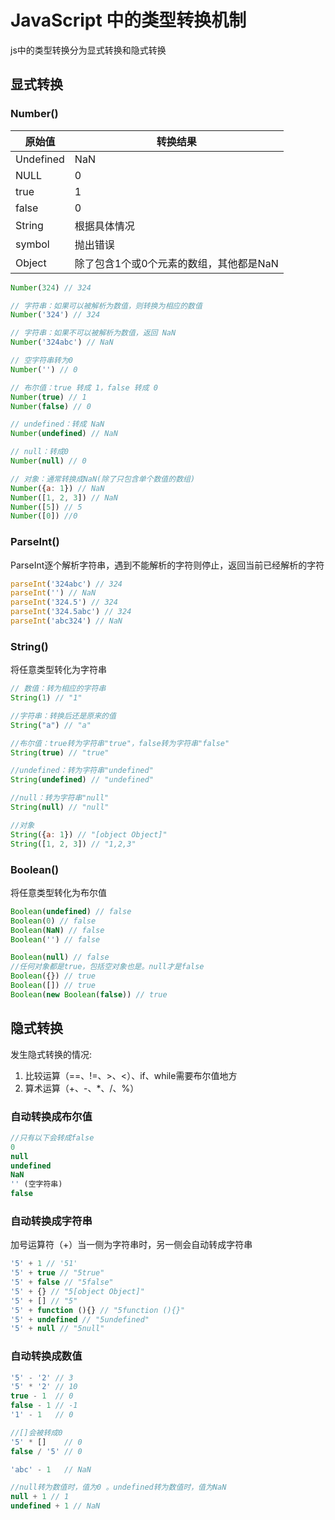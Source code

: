 # JavaScript 中的类型转换机制
js中的类型转换分为显式转换和隐式转换

## 显式转换

### Number()

| 原始值   | 转换结果                                 |
|----------|----------------------------------------|
| Undefined | NaN                                   |
| NULL      | 0                                     |
| true      | 1                                     |
| false     | 0                                     |
| String    | 根据具体情况                           |
| symbol    | 抛出错误                               |
| Object    | 除了包含1个或0个元素的数组，其他都是NaN |

```javascript
Number(324) // 324

// 字符串：如果可以被解析为数值，则转换为相应的数值
Number('324') // 324

// 字符串：如果不可以被解析为数值，返回 NaN
Number('324abc') // NaN

// 空字符串转为0
Number('') // 0

// 布尔值：true 转成 1，false 转成 0
Number(true) // 1
Number(false) // 0

// undefined：转成 NaN
Number(undefined) // NaN

// null：转成0
Number(null) // 0

// 对象：通常转换成NaN(除了只包含单个数值的数组)
Number({a: 1}) // NaN
Number([1, 2, 3]) // NaN
Number([5]) // 5
Number([0]) //0
```
### ParseInt()
ParseInt逐个解析字符串，遇到不能解析的字符则停止，返回当前已经解析的字符

```javascript
parseInt('324abc') // 324
parseInt('') // NaN
parseInt('324.5') // 324
parseInt('324.5abc') // 324
parseInt('abc324') // NaN
```

### String()
将任意类型转化为字符串
```javascript
// 数值：转为相应的字符串
String(1) // "1"

//字符串：转换后还是原来的值
String("a") // "a"

//布尔值：true转为字符串"true"，false转为字符串"false"
String(true) // "true"

//undefined：转为字符串"undefined"
String(undefined) // "undefined"

//null：转为字符串"null"
String(null) // "null"

//对象
String({a: 1}) // "[object Object]"
String([1, 2, 3]) // "1,2,3"
```

### Boolean()
将任意类型转化为布尔值
```javascript
Boolean(undefined) // false
Boolean(0) // false
Boolean(NaN) // false
Boolean('') // false

Boolean(null) // false
//任何对象都是true，包括空对象也是。null才是false
Boolean({}) // true
Boolean([]) // true
Boolean(new Boolean(false)) // true
```

## 隐式转换
发生隐式转换的情况: 
1. 比较运算（==、!=、>、<）、if、while需要布尔值地方
2. 算术运算（+、-、*、/、%）

### 自动转换成布尔值
```javascript
//只有以下会转成false
0
null
undefined
NaN
'' (空字符串)
false
```

### 自动转换成字符串
加号运算符（+）当一侧为字符串时，另一侧会自动转成字符串
```javascript
'5' + 1 // '51'
'5' + true // "5true"
'5' + false // "5false"
'5' + {} // "5[object Object]"
'5' + [] // "5"
'5' + function (){} // "5function (){}"
'5' + undefined // "5undefined"
'5' + null // "5null"
```

### 自动转换成数值
```javascript
'5' - '2' // 3
'5' * '2' // 10
true - 1  // 0
false - 1 // -1
'1' - 1   // 0

//[]会被转成0
'5' * []    // 0
false / '5' // 0

'abc' - 1   // NaN

//null转为数值时，值为0 。undefined转为数值时，值为NaN
null + 1 // 1
undefined + 1 // NaN
```
